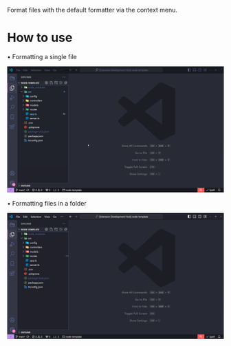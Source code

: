 Format files with the default formatter via the context menu.

# How to use

• Formatting a single file

![Formatting File](https://github.com/Iancovski/format-via-context-menu/blob/master/assets/formatting-file.gif?raw=true)

• Formatting files in a folder

![Formatting Folder](https://github.com/Iancovski/format-via-context-menu/blob/master/assets/formatting-folder.gif?raw=true)
